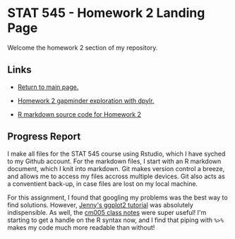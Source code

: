 STAT 545 - Homework 2 Landing Page
==============================

Welcome the homework 2 section of my repository.

## Links

- [Return to main page.](README.md "Main page")

- [Homework 2 gapminder exploration with dpylr.](/hw02/gapminder_dpylr.md)

- [R markdown source code for Homework 2](/hw02/gapminder_dpylr.Rmd)

## Progress Report
I make all files for the STAT 545 course using Rstudio, which I have syched to my Github account. For the markdown files, I start with an R markdown document, which I knit into markdown. Git makes version control a breeze, and allows me to access my files accross multiple devices. Git also acts as a conventient back-up, in case files are lost on my local machine.

For this assignment, I found that googling my problems was the best way to find solutions. However, [Jenny's ggplot2 tutorial](https://github.com/jennybc/ggplot2-tutorial) was absolutely indispensible. As well, the [cm005 class notes](http://stat545.com/cm005-notes_and_exercises.html) were super useful! I'm starting to get a handle on the R syntax now, and I find that piping with `%>%` makes my code much more readable than without!
